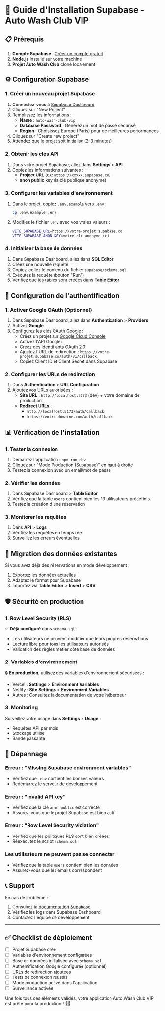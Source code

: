 # 🚀 Guide d'Installation Supabase - Auto Wash Club VIP

## 📋 **Prérequis**

1. **Compte Supabase** : [Créer un compte gratuit](https://supabase.com)
2. **Node.js** installé sur votre machine
3. **Projet Auto Wash Club** cloné localement

## ⚙️ **Configuration Supabase**

### **1. Créer un nouveau projet Supabase**

1. Connectez-vous à [Supabase Dashboard](https://supabase.com/dashboard)
2. Cliquez sur "New Project"
3. Remplissez les informations :
   - **Name** : `auto-wash-club-vip`
   - **Database Password** : Générez un mot de passe sécurisé
   - **Region** : Choisissez Europe (Paris) pour de meilleures performances
4. Cliquez sur "Create new project"
5. Attendez que le projet soit initialisé (2-3 minutes)

### **2. Obtenir les clés API**

1. Dans votre projet Supabase, allez dans **Settings** > **API**
2. Copiez les informations suivantes :
   - **Project URL** (ex: `https://xxxxx.supabase.co`)
   - **anon public** key (la clé publique anonyme)

### **3. Configurer les variables d'environnement**

1. Dans le projet, copiez `.env.example` vers `.env` :
   ```bash
   cp .env.example .env
   ```

2. Modifiez le fichier `.env` avec vos vraies valeurs :
   ```bash
   VITE_SUPABASE_URL=https://votre-projet.supabase.co
   VITE_SUPABASE_ANON_KEY=votre_cle_anonyme_ici
   ```

### **4. Initialiser la base de données**

1. Dans Supabase Dashboard, allez dans **SQL Editor**
2. Créez une nouvelle requête
3. Copiez-collez le contenu du fichier `supabase/schema.sql`
4. Exécutez la requête (bouton "Run")
5. Vérifiez que les tables sont créées dans **Table Editor**

## 🔐 **Configuration de l'authentification**

### **1. Activer Google OAuth (Optionnel)**

1. Dans Supabase Dashboard, allez dans **Authentication** > **Providers**
2. Activez **Google**
3. Configurez les clés OAuth Google :
   - Créez un projet sur [Google Cloud Console](https://console.cloud.google.com)
   - Activez l'API Google+ 
   - Créez des identifiants OAuth 2.0
   - Ajoutez l'URL de redirection : `https://votre-projet.supabase.co/auth/v1/callback`
   - Copiez Client ID et Client Secret dans Supabase

### **2. Configurer les URLs de redirection**

1. Dans **Authentication** > **URL Configuration**
2. Ajoutez vos URLs autorisées :
   - **Site URL** : `http://localhost:5173` (dev) + votre domaine de production
   - **Redirect URLs** : 
     - `http://localhost:5173/auth/callback`
     - `https://votre-domaine.com/auth/callback`

## 📊 **Vérification de l'installation**

### **1. Tester la connexion**

1. Démarrez l'application : `npm run dev`
2. Cliquez sur "Mode Production (Supabase)" en haut à droite
3. Testez la connexion avec un email/mot de passe

### **2. Vérifier les données**

1. Dans Supabase Dashboard > **Table Editor**
2. Vérifiez que la table `users` contient bien les 13 utilisateurs prédéfinis
3. Testez la création d'une réservation

### **3. Monitorer les requêtes**

1. Dans **API** > **Logs**
2. Vérifiez les requêtes en temps réel
3. Surveillez les erreurs éventuelles

## 🔄 **Migration des données existantes**

Si vous avez déjà des réservations en mode développement :

1. Exportez les données actuelles
2. Adaptez le format pour Supabase
3. Importez via **Table Editor** > **Insert** > **CSV**

## 🛡️ **Sécurité en production**

### **1. Row Level Security (RLS)**

✅ **Déjà configuré** dans `schema.sql` :
- Les utilisateurs ne peuvent modifier que leurs propres réservations
- Lecture libre pour tous les utilisateurs autorisés
- Validation des règles métier côté base de données

### **2. Variables d'environnement**

🔒 **En production**, utilisez des variables d'environnement sécurisées :
- Vercel : **Settings** > **Environment Variables**
- Netlify : **Site Settings** > **Environment Variables**
- Autres : Consultez la documentation de votre hébergeur

### **3. Monitoring**

Surveillez votre usage dans **Settings** > **Usage** :
- Requêtes API par mois
- Stockage utilisé
- Bande passante

## 🚨 **Dépannage**

### **Erreur : "Missing Supabase environment variables"**
- Vérifiez que `.env` contient les bonnes valeurs
- Redémarrez le serveur de développement

### **Erreur : "Invalid API key"**
- Vérifiez que la clé `anon public` est correcte
- Assurez-vous que le projet Supabase est bien actif

### **Erreur : "Row Level Security violation"**
- Vérifiez que les politiques RLS sont bien créées
- Réexécutez le script `schema.sql`

### **Les utilisateurs ne peuvent pas se connecter**
- Vérifiez que la table `users` contient bien les données
- Assurez-vous que les emails correspondent

## 📞 **Support**

En cas de problème :
1. Consultez la [documentation Supabase](https://supabase.com/docs)
2. Vérifiez les logs dans Supabase Dashboard
3. Contactez l'équipe de développement

---

## ✅ **Checklist de déploiement**

- [ ] Projet Supabase créé
- [ ] Variables d'environnement configurées
- [ ] Base de données initialisée avec `schema.sql`
- [ ] Authentification Google configurée (optionnel)
- [ ] URLs de redirection ajoutées
- [ ] Tests de connexion réussis
- [ ] Mode production activé dans l'application
- [ ] Surveillance activée

Une fois tous ces éléments validés, votre application Auto Wash Club VIP est prête pour la production ! 🚗✨
